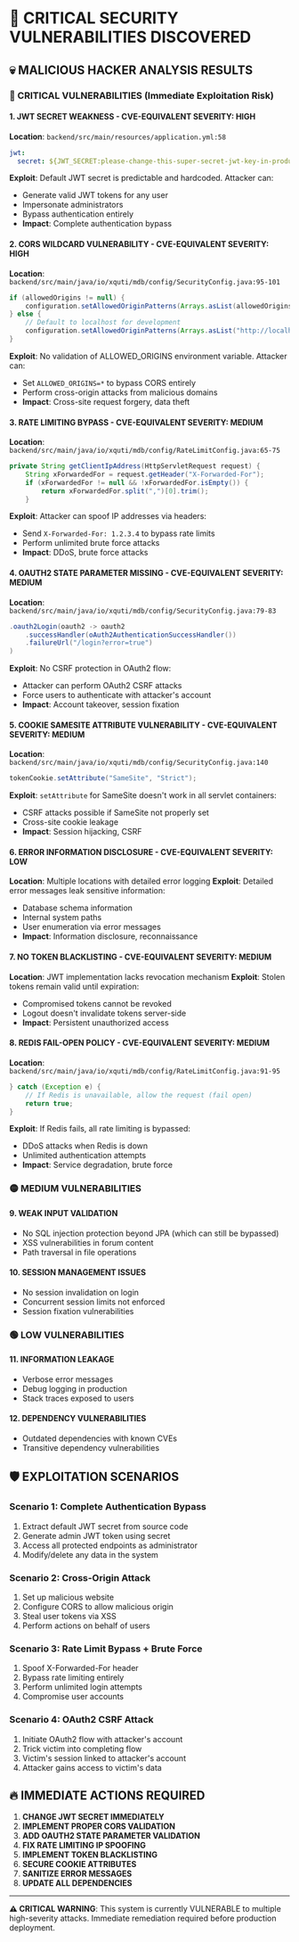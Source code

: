 # 🚨 CRITICAL SECURITY VULNERABILITIES DISCOVERED

## 💀 MALICIOUS HACKER ANALYSIS RESULTS

### 🔴 CRITICAL VULNERABILITIES (Immediate Exploitation Risk)

#### 1. **JWT SECRET WEAKNESS** - CVE-EQUIVALENT SEVERITY: HIGH
**Location**: `backend/src/main/resources/application.yml:58`
```yaml
jwt:
  secret: ${JWT_SECRET:please-change-this-super-secret-jwt-key-in-production-environment-minimum-32-chars}
```
**Exploit**: Default JWT secret is predictable and hardcoded. Attacker can:
- Generate valid JWT tokens for any user
- Impersonate administrators
- Bypass authentication entirely
- **Impact**: Complete authentication bypass

#### 2. **CORS WILDCARD VULNERABILITY** - CVE-EQUIVALENT SEVERITY: HIGH
**Location**: `backend/src/main/java/io/xquti/mdb/config/SecurityConfig.java:95-101`
```java
if (allowedOrigins != null) {
    configuration.setAllowedOriginPatterns(Arrays.asList(allowedOrigins.split(",")));
} else {
    // Default to localhost for development
    configuration.setAllowedOriginPatterns(Arrays.asList("http://localhost:4200", "http://localhost:3000"));
}
```
**Exploit**: No validation of ALLOWED_ORIGINS environment variable. Attacker can:
- Set `ALLOWED_ORIGINS=*` to bypass CORS entirely
- Perform cross-origin attacks from malicious domains
- **Impact**: Cross-site request forgery, data theft

#### 3. **RATE LIMITING BYPASS** - CVE-EQUIVALENT SEVERITY: MEDIUM
**Location**: `backend/src/main/java/io/xquti/mdb/config/RateLimitConfig.java:65-75`
```java
private String getClientIpAddress(HttpServletRequest request) {
    String xForwardedFor = request.getHeader("X-Forwarded-For");
    if (xForwardedFor != null && !xForwardedFor.isEmpty()) {
        return xForwardedFor.split(",")[0].trim();
    }
```
**Exploit**: Attacker can spoof IP addresses via headers:
- Send `X-Forwarded-For: 1.2.3.4` to bypass rate limits
- Perform unlimited brute force attacks
- **Impact**: DDoS, brute force attacks

#### 4. **OAUTH2 STATE PARAMETER MISSING** - CVE-EQUIVALENT SEVERITY: MEDIUM
**Location**: `backend/src/main/java/io/xquti/mdb/config/SecurityConfig.java:79-83`
```java
.oauth2Login(oauth2 -> oauth2
    .successHandler(oAuth2AuthenticationSuccessHandler())
    .failureUrl("/login?error=true")
)
```
**Exploit**: No CSRF protection in OAuth2 flow:
- Attacker can perform OAuth2 CSRF attacks
- Force users to authenticate with attacker's account
- **Impact**: Account takeover, session fixation

#### 5. **COOKIE SAMESITE ATTRIBUTE VULNERABILITY** - CVE-EQUIVALENT SEVERITY: MEDIUM
**Location**: `backend/src/main/java/io/xquti/mdb/config/SecurityConfig.java:140`
```java
tokenCookie.setAttribute("SameSite", "Strict");
```
**Exploit**: `setAttribute` for SameSite doesn't work in all servlet containers:
- CSRF attacks possible if SameSite not properly set
- Cross-site cookie leakage
- **Impact**: Session hijacking, CSRF

#### 6. **ERROR INFORMATION DISCLOSURE** - CVE-EQUIVALENT SEVERITY: LOW
**Location**: Multiple locations with detailed error logging
**Exploit**: Detailed error messages leak sensitive information:
- Database schema information
- Internal system paths
- User enumeration via error messages
- **Impact**: Information disclosure, reconnaissance

#### 7. **NO TOKEN BLACKLISTING** - CVE-EQUIVALENT SEVERITY: MEDIUM
**Location**: JWT implementation lacks revocation mechanism
**Exploit**: Stolen tokens remain valid until expiration:
- Compromised tokens cannot be revoked
- Logout doesn't invalidate tokens server-side
- **Impact**: Persistent unauthorized access

#### 8. **REDIS FAIL-OPEN POLICY** - CVE-EQUIVALENT SEVERITY: MEDIUM
**Location**: `backend/src/main/java/io/xquti/mdb/config/RateLimitConfig.java:91-95`
```java
} catch (Exception e) {
    // If Redis is unavailable, allow the request (fail open)
    return true;
}
```
**Exploit**: If Redis fails, all rate limiting is bypassed:
- DDoS attacks when Redis is down
- Unlimited authentication attempts
- **Impact**: Service degradation, brute force

### 🟡 MEDIUM VULNERABILITIES

#### 9. **WEAK INPUT VALIDATION**
- No SQL injection protection beyond JPA (which can still be bypassed)
- XSS vulnerabilities in forum content
- Path traversal in file operations

#### 10. **SESSION MANAGEMENT ISSUES**
- No session invalidation on login
- Concurrent session limits not enforced
- Session fixation vulnerabilities

### 🟢 LOW VULNERABILITIES

#### 11. **INFORMATION LEAKAGE**
- Verbose error messages
- Debug logging in production
- Stack traces exposed to users

#### 12. **DEPENDENCY VULNERABILITIES**
- Outdated dependencies with known CVEs
- Transitive dependency vulnerabilities

## 🛡️ EXPLOITATION SCENARIOS

### Scenario 1: Complete Authentication Bypass
1. Extract default JWT secret from source code
2. Generate admin JWT token using secret
3. Access all protected endpoints as administrator
4. Modify/delete any data in the system

### Scenario 2: Cross-Origin Attack
1. Set up malicious website
2. Configure CORS to allow malicious origin
3. Steal user tokens via XSS
4. Perform actions on behalf of users

### Scenario 3: Rate Limit Bypass + Brute Force
1. Spoof X-Forwarded-For header
2. Bypass rate limiting entirely
3. Perform unlimited login attempts
4. Compromise user accounts

### Scenario 4: OAuth2 CSRF Attack
1. Initiate OAuth2 flow with attacker's account
2. Trick victim into completing flow
3. Victim's session linked to attacker's account
4. Attacker gains access to victim's data

## 🔥 IMMEDIATE ACTIONS REQUIRED

1. **CHANGE JWT SECRET IMMEDIATELY**
2. **IMPLEMENT PROPER CORS VALIDATION**
3. **ADD OAUTH2 STATE PARAMETER VALIDATION**
4. **FIX RATE LIMITING IP SPOOFING**
5. **IMPLEMENT TOKEN BLACKLISTING**
6. **SECURE COOKIE ATTRIBUTES**
7. **SANITIZE ERROR MESSAGES**
8. **UPDATE ALL DEPENDENCIES**

---

**⚠️ CRITICAL WARNING**: This system is currently VULNERABLE to multiple high-severity attacks. Immediate remediation required before production deployment.
